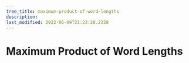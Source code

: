 ```yaml
---
tree_title: maximum-product-of-word-lengths
description: 
last_modified: 2022-06-09T21:23:28.2328
---
```


# Maximum Product of Word Lengths
